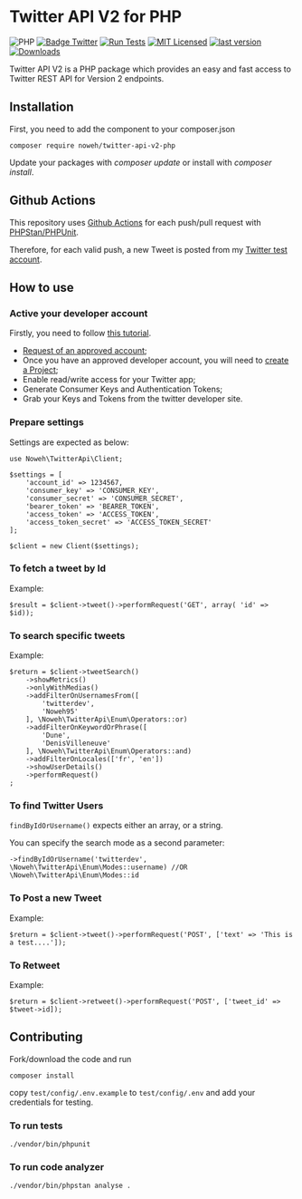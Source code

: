 # Twitter API V2 for PHP

![PHP](https://img.shields.io/badge/PHP-v8.1-828cb7.svg?style=flat-square&logo=php)
[![Badge Twitter](https://img.shields.io/badge/Twitter%20API-v2-828cb7.svg?style=flat-square&logo=twitter&color=1DA1F2)](https://developer.twitter.com/en/docs/twitter-api)
[![Run Tests](https://github.com/noweh/twitter-api-v2-php/actions/workflows/run-tests.yml/badge.svg)](https://github.com/noweh/twitter-api-v2-php/actions/workflows/run-tests.yml)
[![MIT Licensed](https://img.shields.io/github/license/noweh/twitter-api-v2-php)](licence.md)
[![last version](https://img.shields.io/packagist/v/noweh/twitter-api-v2-php)](https://packagist.org/packages/noweh/twitter-api-v2-php)
[![Downloads](https://img.shields.io/packagist/dt/noweh/twitter-api-v2-php)](https://packagist.org/packages/noweh/twitter-api-v2-php)

Twitter API V2 is a PHP package which provides an easy and fast access to Twitter REST API for Version 2 endpoints.

## Installation
First, you need to add the component to your composer.json
```
composer require noweh/twitter-api-v2-php
```
Update your packages with *composer update* or install with *composer install*.

## Github Actions

This repository uses [Github Actions](https://github.com/noweh/twitter-api-v2-php/actions) for each push/pull request with [PHPStan/PHPUnit](/.github/workflows/run-tests.yml).

Therefore, for each valid push, a new Tweet is posted from my [Twitter test account](https://twitter.com/canWeDeploy/status/1538477133487644672).

## How to use

### Active your developer account
Firstly, you need to follow [this tutorial](https://developer.twitter.com/en/docs/tutorials/getting-started-with-r-and-v2-of-the-twitter-api).
- [Request of an approved account](https://developer.twitter.com/en/apply-for-access);
- Once you have an approved developer account, you will need to [create a Project](https://developer.twitter.com/en/docs/projects/overview);
- Enable read/write access for your Twitter app;
- Generate Consumer Keys and Authentication Tokens;
- Grab your Keys and Tokens from the twitter developer site.

### Prepare settings
Settings are expected as below:

    use Noweh\TwitterApi\Client;

    $settings = [
        'account_id' => 1234567,
        'consumer_key' => 'CONSUMER_KEY',
        'consumer_secret' => 'CONSUMER_SECRET',
        'bearer_token' => 'BEARER_TOKEN',
        'access_token' => 'ACCESS_TOKEN',
        'access_token_secret' => 'ACCESS_TOKEN_SECRET'
    ];

    $client = new Client($settings);

### To fetch a tweet by Id
Example:

    $result = $client->tweet()->performRequest('GET', array( 'id' => $id));


### To search specific tweets
Example:

    $return = $client->tweetSearch()
        ->showMetrics()
        ->onlyWithMedias()
        ->addFilterOnUsernamesFrom([
            'twitterdev',
            'Noweh95'
        ], \Noweh\TwitterApi\Enum\Operators::or)
        ->addFilterOnKeywordOrPhrase([
            'Dune',
            'DenisVilleneuve'
        ], \Noweh\TwitterApi\Enum\Operators::and)
        ->addFilterOnLocales(['fr', 'en'])
        ->showUserDetails()
        ->performRequest()
    ;

### To find Twitter Users
`findByIdOrUsername()` expects either an array, or a string.

You can specify the search mode as a second parameter:

    ->findByIdOrUsername('twitterdev', \Noweh\TwitterApi\Enum\Modes::username) //OR \Noweh\TwitterApi\Enum\Modes::id

### To Post a new Tweet
Example:

    $return = $client->tweet()->performRequest('POST', ['text' => 'This is a test....']);

### To Retweet

Example:
    
    $return = $client->retweet()->performRequest('POST', ['tweet_id' => $tweet->id]);

## Contributing
Fork/download the code and run

`composer install`

copy `test/config/.env.example` to `test/config/.env` and add your credentials for testing.

### To run tests

`./vendor/bin/phpunit`

### To run code analyzer

`./vendor/bin/phpstan analyse .`
